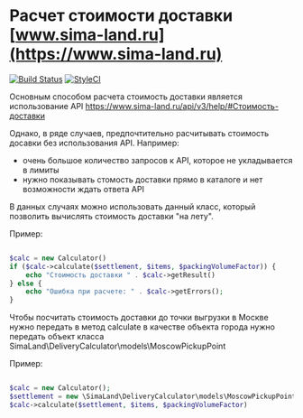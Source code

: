 # Расчет стоимости доставки [www.sima-land.ru](https://www.sima-land.ru)

[![Build Status](https://travis-ci.org/sima-land/delivery-php-calculator.svg?branch=master)](https://travis-ci.org/sima-land/delivery-php-calculator)
[![StyleCI](https://styleci.io/repos/73701387/shield?branch=master)](https://styleci.io/repos/73701387)


Основным способом расчета стоимость доставки является использование API
https://www.sima-land.ru/api/v3/help/#Стоимость-доставки

Однако, в ряде случаев, предпочтительно расчитывать стоимость досавки без 
использования API. Например:

- очень большое количество запросов к API, которое не укладывается в лимиты
- нужно показывать стомость доставки прямо в каталоге и нет возможности ждать ответа API

В данных случаях можно использовать данный класс, который позволить вычислять 
стоимость доставки "на лету".

Пример:

```php

$calc = new Calculator()
if ($calc->calculate($settlement, $items, $packingVolumeFactor)) {
    echo "Стоимость доставки " . $calc->getResult()
} else {
    echo "Ошибка при расчете: " . $calc->getErrors();
}
```
Чтобы посчитать стоимость доставки до точки выгрузки в Москве нужно передать в метод 
calculate в качестве объекта города нужно передать объект класса
SimaLand\DeliveryCalculator\models\MoscowPickupPoint

Пример:

```php

$calc = new Calculator();
$settlement = new \SimaLand\DeliveryCalculator\models\MoscowPickupPoint();
$calc->calculate($settlement, $items, $packingVolumeFactor)
```